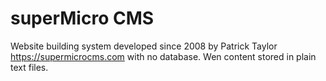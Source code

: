 # superMicro CMS
Website building system developed since 2008 by Patrick Taylor https://supermicrocms.com with no database. Wen content stored in plain text files.
